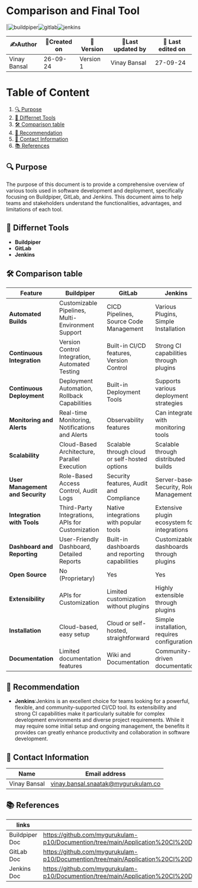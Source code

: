 
# Comparison and Final Tool 

|![buildpiper](https://github.com/user-attachments/assets/0d027906-2d9b-41d0-9ed3-132ffbcc5541)![gitlab](https://github.com/user-attachments/assets/b6b9e5ec-5a42-45c0-8a9e-ba7ed98c3061)![jenkins](https://github.com/user-attachments/assets/c11beeb0-c54c-4f7b-862c-89d5c1670d70)



| ✍️Author      | 📅Created on  |📌 Version    | 📝Last updated by |📅 Last edited on |
|-------------|-------------|------------|-----------------|----------------|
|  Vinay Bansal | 26-09-24    | Version 1  | Vinay Bansal     | 27-09-24       |

# Table of Content 
1. [🔍 Purpose](#-purpose)
2. [🌟 Differnet Tools](#-differnet-tools)
3. [🛠️ Comparison table](#-comparison-table)
4. [📜 Recommendation](#-recommendation )
5. [📧 Contact Information ](#-contact-information )
6. [📚 References](#-references ) 


## 🔍 Purpose 
The purpose of this document is to provide a comprehensive overview of various tools used in software development and deployment, specifically focusing on Buildpiper, GitLab, and Jenkins. This document aims to help teams and stakeholders understand the functionalities, advantages, and limitations of each tool.

## 🌟 Differnet Tools
- **Buildpiper**
- **GitLab**
- **Jenkins**

  
## 🛠 Comparison table
| Feature                       | Buildpiper                                       | GitLab                                    | Jenkins                                  |
|-------------------------------|-------------------------------------------------|-------------------------------------------|------------------------------------------|
| **Automated Builds**          | Customizable Pipelines, Multi-Environment Support | CICD Pipelines, Source Code Management    | Various Plugins, Simple Installation      |
| **Continuous Integration**     | Version Control Integration, Automated Testing   | Built-in CI/CD features, Version Control  | Strong CI capabilities through plugins    |
| **Continuous Deployment**      | Deployment Automation, Rollback Capabilities     | Built-in Deployment Tools                  | Supports various deployment strategies     |
| **Monitoring and Alerts**      | Real-time Monitoring, Notifications and Alerts    | Observability features                     | Can integrate with monitoring tools       |
| **Scalability**                | Cloud-Based Architecture, Parallel Execution      | Scalable through cloud or self-hosted options | Scalable through distributed builds      |
| **User Management and Security**| Role-Based Access Control, Audit Logs            | Security features, Audit and Compliance    | Server-based Security, Role Management     |
| **Integration with Tools**     | Third-Party Integrations, APIs for Customization  | Native integrations with popular tools      | Extensive plugin ecosystem for integrations |
| **Dashboard and Reporting**    | User-Friendly Dashboard, Detailed Reports         | Built-in dashboards and reporting capabilities | Customizable dashboards through plugins   |
| **Open Source**                | No (Proprietary)                                 | Yes                                       | Yes                                      |
| **Extensibility**              | APIs for Customization                           | Limited customization without plugins      | Highly extensible through plugins         |
| **Installation**               | Cloud-based, easy setup                          | Cloud or self-hosted, straightforward     | Simple installation, requires configuration|
| **Documentation**              | Limited documentation features                   | Wiki and Documentation                    | Community-driven documentation            |



## 📜 Recommendation
- **Jenkins**:Jenkins is an excellent choice for teams looking for a powerful, flexible, and community-supported CI/CD tool. Its extensibility and strong CI capabilities make it particularly suitable for complex development environments and diverse project requirements. While it may require some initial setup and ongoing management, the benefits it provides can greatly enhance productivity and collaboration in software development.

  
 ## 📧 Contact Information 
| Name | Email address|
|------|---------------------|
| Vinay Bansal | vinay.bansal.snaatak@mygurukulam.co |

## 📚 References 
|links | Description |
|-------|------------|
|Buildpiper Doc|https://github.com/mygurukulam-p10/Documention/tree/main/Application%20CI%20Design/CI%20Orchestration%20tools/Feature%20document%20of%20Buildpiper|
|GitLab Doc|https://github.com/mygurukulam-p10/Documention/tree/main/Application%20CI%20Design/CI%20Orchestration%20tools/Feature%20document%20of%20GitLab|
|Jenkins Doc|https://github.com/mygurukulam-p10/Documention/tree/main/Application%20CI%20Design/CI%20Orchestration%20tools/Feature%20document%20of%20Jenkins|

